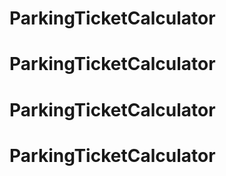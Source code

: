 # ParkingTicketCalculator
# ParkingTicketCalculator
# ParkingTicketCalculator
# ParkingTicketCalculator
